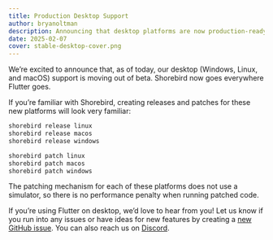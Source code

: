 ```yaml
---
title: Production Desktop Support
author: bryanoltman
description: Announcing that desktop platforms are now production-ready
date: 2025-02-07
cover: stable-desktop-cover.png
---
```


We’re excited to announce that, as of today, our desktop (Windows, Linux, and
macOS) support is moving out of beta. Shorebird now goes everywhere Flutter
goes.

If you’re familiar with Shorebird, creating releases and patches for these new
platforms will look very familiar:

```sh
shorebird release linux
shorebird release macos
shorebird release windows
```

```sh
shorebird patch linux
shorebird patch macos
shorebird patch windows
```

The patching mechanism for each of these platforms does not use a simulator, so
there is no performance penalty when running patched code.

If you’re using Flutter on desktop, we’d love to hear from you! Let us know if
you run into any issues or have ideas for new features by creating a
[new GitHub issue](https://github.com/shorebirdtech/shorebird/issues/new?template=Blank+issue).
You can also reach us on [Discord](https://discord.gg/shorebird).
